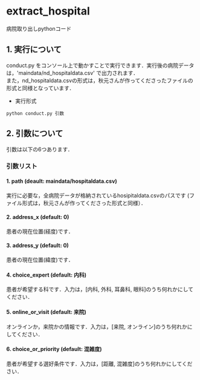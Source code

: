 # extract_hospital
病院取り出しpythonコード

## 1. 実行について  
conduct.py をコンソール上で動かすことで実行できます．実行後の病院データは，'maindata/nd_hospitaldata.csv' で出力されます．  
また，nd_hospitaldata.csvの形式は，秋元さんが作ってくださったファイルの形式と同様となっています．  
  - 実行形式
  ~~~
  python conduct.py 引数  
  ~~~

## 2. 引数について  
引数は以下の6つあります．  
### 引数リスト
#### 1. path (deault: maindata/hospitaldata.csv)  
実行に必要な，全病院データが格納されているhosipitaldata.csvのパスです (ファイル形式は，秋元さんが作ってくださった形式と同様）．  
#### 2. address_x (default: 0)  
患者の現在位置(経度)です．  
#### 3. address_y (default: 0)  
患者の現在位置(緯度)です．  
#### 4. choice_expert (default: 内科)  
患者が希望する科です．入力は，[内科, 外科, 耳鼻科, 眼科]のうち何れかにしてください．  
#### 5. online_or_visit (default: 来院)  
オンラインか，来院かの情報です．入力は，[来院, オンライン]のうち何れかにしてください．  
#### 6. choice_or_priority (default: 混雑度)  
患者が希望する選好条件です．入力は，[距離, 混雑度]のうち何れかにしてください．
